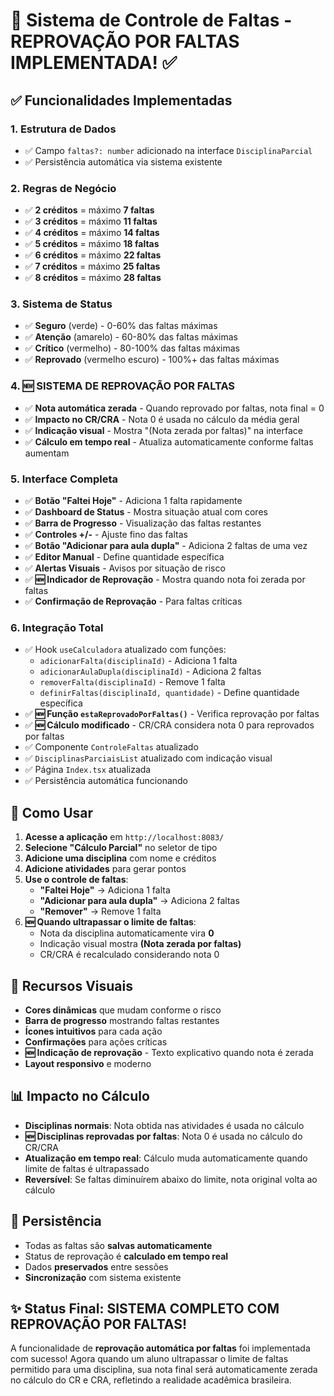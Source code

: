 # 🎯 Sistema de Controle de Faltas - REPROVAÇÃO POR FALTAS IMPLEMENTADA! ✅

## ✅ Funcionalidades Implementadas

### 1. **Estrutura de Dados**
- ✅ Campo `faltas?: number` adicionado na interface `DisciplinaParcial`
- ✅ Persistência automática via sistema existente

### 2. **Regras de Negócio** 
- ✅ **2 créditos** = máximo **7 faltas**
- ✅ **3 créditos** = máximo **11 faltas**
- ✅ **4 créditos** = máximo **14 faltas** 
- ✅ **5 créditos** = máximo **18 faltas**
- ✅ **6 créditos** = máximo **22 faltas**
- ✅ **7 créditos** = máximo **25 faltas**
- ✅ **8 créditos** = máximo **28 faltas**

### 3. **Sistema de Status**
- ✅ **Seguro** (verde) - 0-60% das faltas máximas
- ✅ **Atenção** (amarelo) - 60-80% das faltas máximas  
- ✅ **Crítico** (vermelho) - 80-100% das faltas máximas
- ✅ **Reprovado** (vermelho escuro) - 100%+ das faltas máximas

### 4. **🆕 SISTEMA DE REPROVAÇÃO POR FALTAS**
- ✅ **Nota automática zerada** - Quando reprovado por faltas, nota final = 0
- ✅ **Impacto no CR/CRA** - Nota 0 é usada no cálculo da média geral
- ✅ **Indicação visual** - Mostra "(Nota zerada por faltas)" na interface
- ✅ **Cálculo em tempo real** - Atualiza automaticamente conforme faltas aumentam

### 5. **Interface Completa**
- ✅ **Botão "Faltei Hoje"** - Adiciona 1 falta rapidamente
- ✅ **Dashboard de Status** - Mostra situação atual com cores
- ✅ **Barra de Progresso** - Visualização das faltas restantes
- ✅ **Controles +/-** - Ajuste fino das faltas
- ✅ **Botão "Adicionar para aula dupla"** - Adiciona 2 faltas de uma vez
- ✅ **Editor Manual** - Define quantidade específica
- ✅ **Alertas Visuais** - Avisos por situação de risco
- ✅ **🆕 Indicador de Reprovação** - Mostra quando nota foi zerada por faltas
- ✅ **Confirmação de Reprovação** - Para faltas críticas

### 6. **Integração Total**
- ✅ Hook `useCalculadora` atualizado com funções:
  - `adicionarFalta(disciplinaId)` - Adiciona 1 falta
  - `adicionarAulaDupla(disciplinaId)` - Adiciona 2 faltas
  - `removerFalta(disciplinaId)` - Remove 1 falta
  - `definirFaltas(disciplinaId, quantidade)` - Define quantidade específica
- ✅ **🆕 Função `estaReprovadoPorFaltas()`** - Verifica reprovação por faltas
- ✅ **🆕 Cálculo modificado** - CR/CRA considera nota 0 para reprovados por faltas
- ✅ Componente `ControleFaltas` atualizado
- ✅ `DisciplinasParciaisList` atualizado com indicação visual
- ✅ Página `Index.tsx` atualizada
- ✅ Persistência automática funcionando

## 🚀 Como Usar

1. **Acesse a aplicação** em `http://localhost:8083/`
2. **Selecione "Cálculo Parcial"** no seletor de tipo
3. **Adicione uma disciplina** com nome e créditos
4. **Adicione atividades** para gerar pontos
5. **Use o controle de faltas**:
   - **"Faltei Hoje"** → Adiciona 1 falta
   - **"Adicionar para aula dupla"** → Adiciona 2 faltas
   - **"Remover"** → Remove 1 falta
6. **🆕 Quando ultrapassar o limite de faltas**:
   - Nota da disciplina automaticamente vira **0**
   - Indicação visual mostra **(Nota zerada por faltas)**
   - CR/CRA é recalculado considerando nota 0

## 🎨 Recursos Visuais

- **Cores dinâmicas** que mudam conforme o risco
- **Barra de progresso** mostrando faltas restantes
- **Ícones intuitivos** para cada ação
- **Confirmações** para ações críticas
- **🆕 Indicação de reprovação** - Texto explicativo quando nota é zerada
- **Layout responsivo** e moderno

## 📊 Impacto no Cálculo

- **Disciplinas normais**: Nota obtida nas atividades é usada no cálculo
- **🆕 Disciplinas reprovadas por faltas**: Nota 0 é usada no cálculo do CR/CRA
- **Atualização em tempo real**: Cálculo muda automaticamente quando limite de faltas é ultrapassado
- **Reversível**: Se faltas diminuírem abaixo do limite, nota original volta ao cálculo

## 💾 Persistência

- Todas as faltas são **salvas automaticamente**
- Status de reprovação é **calculado em tempo real**
- Dados **preservados** entre sessões
- **Sincronização** com sistema existente

## ✨ Status Final: **SISTEMA COMPLETO COM REPROVAÇÃO POR FALTAS!**

A funcionalidade de **reprovação automática por faltas** foi implementada com sucesso! Agora quando um aluno ultrapassar o limite de faltas permitido para uma disciplina, sua nota final será automaticamente zerada no cálculo do CR e CRA, refletindo a realidade acadêmica brasileira.
